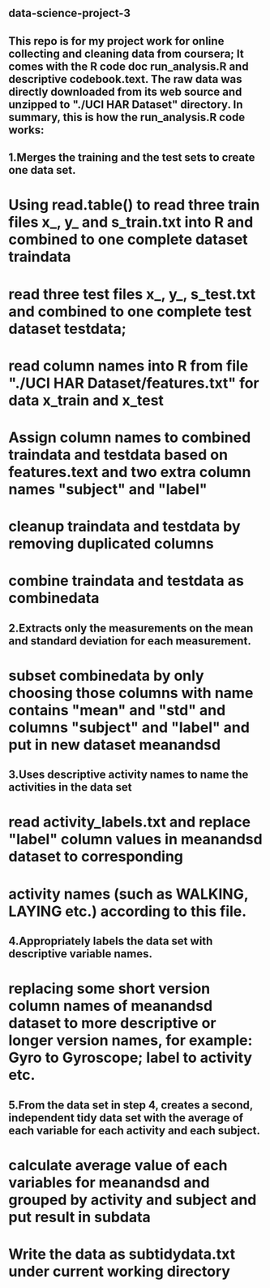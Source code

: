## data-science-project-3

## This repo is for my project work for online collecting and cleaning data from coursera; It comes with the R code doc run_analysis.R and descriptive codebook.text. The raw data was directly downloaded from its web source and unzipped to "./UCI HAR Dataset" directory. In summary, this is how the run_analysis.R code works:  

## 1.Merges the training and the test sets to create one data set.
  # Using read.table() to read three train files x_, y_ and s_train.txt into R and combined to one complete dataset traindata
  # read three test files x_, y_, s_test.txt and combined to one complete test dataset testdata;  
  # read column names into R from file "./UCI HAR Dataset/features.txt" for data x_train and x_test 
  # Assign column names to combined traindata and testdata based on features.text and two extra column names "subject" and   "label"  
  # cleanup traindata and testdata by removing duplicated columns  
  # combine traindata and testdata as combinedata  
  
## 2.Extracts only the measurements on the mean and standard deviation for each measurement. 
 # subset combinedata by only choosing those columns with name contains "mean" and "std" and columns "subject" and "label" and put in new dataset meanandsd 
 
## 3.Uses descriptive activity names to name the activities in the data set
 # read activity_labels.txt and replace "label" column values in meanandsd dataset to corresponding  
 # activity names (such as WALKING, LAYING etc.) according to this file.  
 
## 4.Appropriately labels the data set with descriptive variable names.
 # replacing some short version column names of meanandsd dataset to more descriptive or longer version names, for example: Gyro	to Gyroscope; label  to activity etc.  

## 5.From the data set in step 4, creates a second, independent tidy data  set with the average of each variable for each activity and each subject.
  # calculate average value of each variables for meanandsd and grouped by activity and subject and put result in subdata  
  # Write the data as subtidydata.txt under current working directory
 
